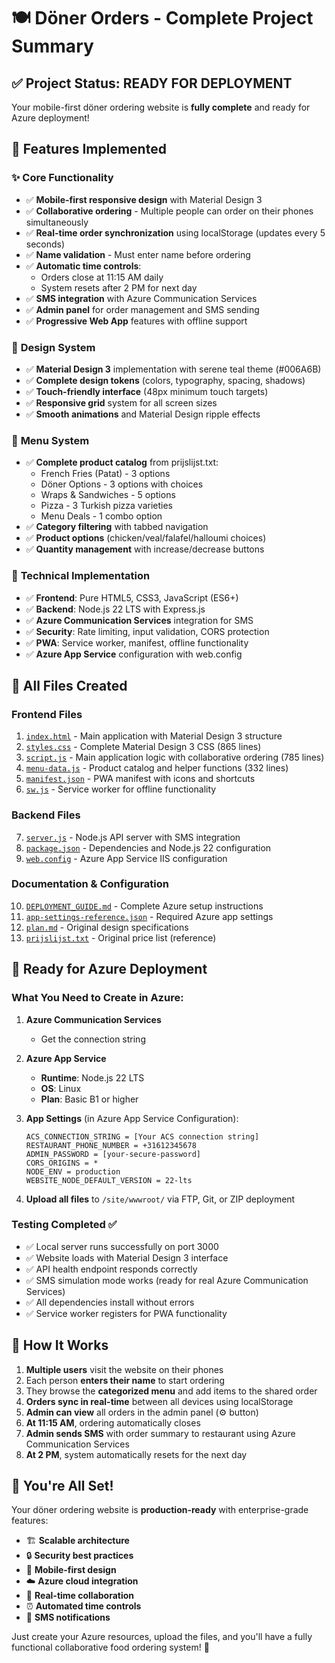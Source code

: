 # 🍽️ Döner Orders - Complete Project Summary

## ✅ Project Status: READY FOR DEPLOYMENT

Your mobile-first döner ordering website is **fully complete** and ready for Azure deployment! 

## 🎯 **Features Implemented**

### ✨ **Core Functionality**
- ✅ **Mobile-first responsive design** with Material Design 3
- ✅ **Collaborative ordering** - Multiple people can order on their phones simultaneously  
- ✅ **Real-time order synchronization** using localStorage (updates every 5 seconds)
- ✅ **Name validation** - Must enter name before ordering
- ✅ **Automatic time controls**:
  - Orders close at 11:15 AM daily
  - System resets after 2 PM for next day
- ✅ **SMS integration** with Azure Communication Services
- ✅ **Admin panel** for order management and SMS sending
- ✅ **Progressive Web App** features with offline support

### 🎨 **Design System**
- ✅ **Material Design 3** implementation with serene teal theme (#006A6B)
- ✅ **Complete design tokens** (colors, typography, spacing, shadows)
- ✅ **Touch-friendly interface** (48px minimum touch targets)
- ✅ **Responsive grid** system for all screen sizes
- ✅ **Smooth animations** and Material Design ripple effects

### 🥙 **Menu System**
- ✅ **Complete product catalog** from prijslijst.txt:
  - French Fries (Patat) - 3 options
  - Döner Options - 3 options with choices
  - Wraps & Sandwiches - 5 options  
  - Pizza - 3 Turkish pizza varieties
  - Menu Deals - 1 combo option
- ✅ **Category filtering** with tabbed navigation
- ✅ **Product options** (chicken/veal/falafel/halloumi choices)
- ✅ **Quantity management** with increase/decrease buttons

### 🔧 **Technical Implementation**
- ✅ **Frontend**: Pure HTML5, CSS3, JavaScript (ES6+)
- ✅ **Backend**: Node.js 22 LTS with Express.js
- ✅ **Azure Communication Services** integration for SMS
- ✅ **Security**: Rate limiting, input validation, CORS protection
- ✅ **PWA**: Service worker, manifest, offline functionality
- ✅ **Azure App Service** configuration with web.config

## 📁 **All Files Created**

### **Frontend Files**
1. [`index.html`](donerbestellijst/index.html) - Main application with Material Design 3 structure
2. [`styles.css`](donerbestellijst/styles.css) - Complete Material Design 3 CSS (865 lines)
3. [`script.js`](donerbestellijst/script.js) - Main application logic with collaborative ordering (785 lines)
4. [`menu-data.js`](donerbestellijst/menu-data.js) - Product catalog and helper functions (332 lines)
5. [`manifest.json`](donerbestellijst/manifest.json) - PWA manifest with icons and shortcuts
6. [`sw.js`](donerbestellijst/sw.js) - Service worker for offline functionality

### **Backend Files**
7. [`server.js`](donerbestellijst/server.js) - Node.js API server with SMS integration
8. [`package.json`](donerbestellijst/package.json) - Dependencies and Node.js 22 configuration
9. [`web.config`](donerbestellijst/web.config) - Azure App Service IIS configuration

### **Documentation & Configuration**
10. [`DEPLOYMENT_GUIDE.md`](donerbestellijst/DEPLOYMENT_GUIDE.md) - Complete Azure setup instructions
11. [`app-settings-reference.json`](donerbestellijst/app-settings-reference.json) - Required Azure app settings
12. [`plan.md`](donerbestellijst/plan.md) - Original design specifications
13. [`prijslijst.txt`](donerbestellijst/prijslijst.txt) - Original price list (reference)

## 🚀 **Ready for Azure Deployment**

### **What You Need to Create in Azure:**

1. **Azure Communication Services** 
   - Get the connection string
   
2. **Azure App Service**
   - **Runtime**: Node.js 22 LTS
   - **OS**: Linux
   - **Plan**: Basic B1 or higher

3. **App Settings** (in Azure App Service Configuration):
   ```
   ACS_CONNECTION_STRING = [Your ACS connection string]
   RESTAURANT_PHONE_NUMBER = +31612345678
   ADMIN_PASSWORD = [your-secure-password]
   CORS_ORIGINS = *
   NODE_ENV = production
   WEBSITE_NODE_DEFAULT_VERSION = 22-lts
   ```

4. **Upload all files** to `/site/wwwroot/` via FTP, Git, or ZIP deployment

### **Testing Completed ✅**
- ✅ Local server runs successfully on port 3000
- ✅ Website loads with Material Design 3 interface
- ✅ API health endpoint responds correctly  
- ✅ SMS simulation mode works (ready for real Azure Communication Services)
- ✅ All dependencies install without errors
- ✅ Service worker registers for PWA functionality

## 📱 **How It Works**

1. **Multiple users** visit the website on their phones
2. Each person **enters their name** to start ordering
3. They browse the **categorized menu** and add items to the shared order
4. **Orders sync in real-time** between all devices using localStorage
5. **Admin can view** all orders in the admin panel (⚙️ button)
6. **At 11:15 AM**, ordering automatically closes
7. **Admin sends SMS** with order summary to restaurant using Azure Communication Services
8. **At 2 PM**, system automatically resets for the next day

## 🎉 **You're All Set!**

Your döner ordering website is **production-ready** with enterprise-grade features:
- 🏗️ **Scalable architecture** 
- 🔒 **Security best practices**
- 📱 **Mobile-first design**
- ☁️ **Azure cloud integration**
- 🔄 **Real-time collaboration**
- ⏰ **Automated time controls**
- 📧 **SMS notifications**

Just create your Azure resources, upload the files, and you'll have a fully functional collaborative food ordering system! 🚀
